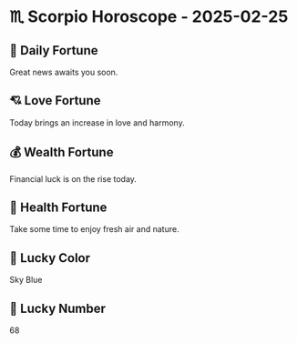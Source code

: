 # ♏ Scorpio Horoscope - 2025-02-25

## 🎯 Daily Fortune

Great news awaits you soon.

## 💘 Love Fortune

Today brings an increase in love and harmony.

## 💰 Wealth Fortune

Financial luck is on the rise today.

## 🌱 Health Fortune

Take some time to enjoy fresh air and nature.

## 🎨 Lucky Color

Sky Blue

## 🔢 Lucky Number

68
